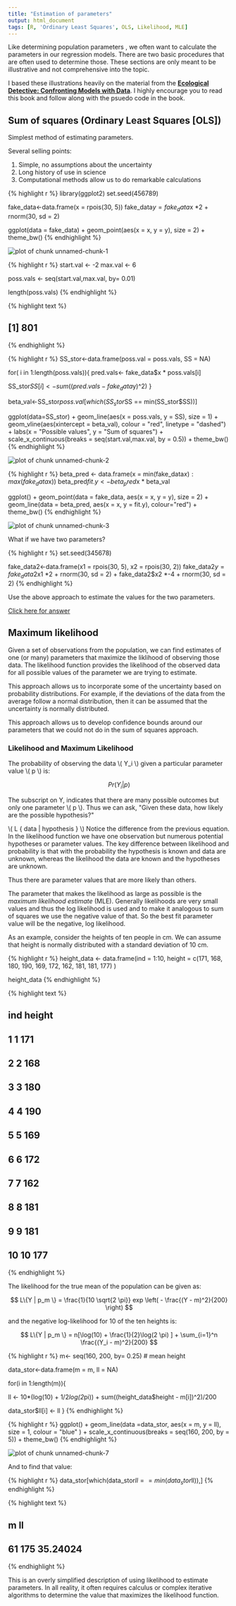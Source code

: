 ```yaml
---
title: "Estimation of parameters"
output: html_document
tags: [R, 'Ordinary Least Squares', OLS, Likelihood, MLE]
---
```





Like determining population parameters , we often want to calculate the parameters in our regression models.  There are two basic procedures that are often used to determine those.  These sections are only meant to be illustrative and not comprehensive into the topic.  

I based these illustrations heavily on the material from the [**Ecological Detective: Confronting Models with Data**](http://press.princeton.edu/titles/5987.html).  I highly encourage you to read this book and follow along with the psuedo code in the book.  

## Sum of squares (Ordinary Least Squares [OLS])

Simplest method of estimating parameters.  

Several selling points:

1. Simple, no assumptions about the uncertainty
2. Long history of use in science
3. Computational methods allow us to do remarkable calculations


{% highlight r %}
library(ggplot2)
set.seed(456789)

fake_data<-data.frame(x = rpois(30, 5))
fake_data$y = fake_data$x *2 + rnorm(30, sd = 2)

ggplot(data = fake_data) + 
  geom_point(aes(x = x, y = y), size = 2) +
  theme_bw()
{% endhighlight %}

![plot of chunk unnamed-chunk-1](/SNR_R_Group/figs/2016-10-07-REstimation2/unnamed-chunk-1-1.png)


{% highlight r %}
start.val <- -2
max.val <- 6

poss.vals <- seq(start.val,max.val, by= 0.01)

length(poss.vals)
{% endhighlight %}



{% highlight text %}
## [1] 801
{% endhighlight %}



{% highlight r %}
SS_stor<-data.frame(poss.val = poss.vals, SS = NA)

for( i in 1:length(poss.vals)){
  pred.vals<- fake_data$x * poss.vals[i]
  
  SS_stor$SS[i] <- sum((pred.vals - fake_data$y)^2)
}

beta_val<-SS_stor$poss.val[which(SS_stor$SS == min(SS_stor$SS))]

ggplot(data=SS_stor) +
  geom_line(aes(x = poss.vals, y = SS), size = 1) +
  geom_vline(aes(xintercept = beta_val), colour = "red", linetype = "dashed") +
  labs(x = "Possible values", y = "Sum of squares") +
  scale_x_continuous(breaks = seq(start.val,max.val, by = 0.5)) +
  theme_bw()
{% endhighlight %}

![plot of chunk unnamed-chunk-2](/SNR_R_Group/figs/2016-10-07-REstimation2/unnamed-chunk-2-1.png)


{% highlight r %}
beta_pred <- data.frame(x = min(fake_data$x):max(fake_data$x))
beta_pred$fit.y <- beta_pred$x * beta_val

ggplot() + 
  geom_point(data = fake_data, aes(x = x, y = y), size = 2) +
  geom_line(data = beta_pred, aes(x = x, y = fit.y), colour="red") +
  theme_bw()
{% endhighlight %}

![plot of chunk unnamed-chunk-3](/SNR_R_Group/figs/2016-10-07-REstimation2/unnamed-chunk-3-1.png)

What if we have two parameters?


{% highlight r %}
set.seed(345678)

fake_data2<-data.frame(x1 = rpois(30, 5), x2 = rpois(30, 2))
fake_data2$y = fake_data2$x1 *2 + rnorm(30, sd = 2) + fake_data2$x2 *-4 + rnorm(30, sd = 2)
{% endhighlight %}

Use the above approach to estimate the values for the two parameters.

[Click here for answer](https://chrischizinski.github.io/SNR_R_Group/answers/answer3.html)


## Maximum likelihood

Given a set of observations from the population, we can find estimates of one (or many) parameters that maximize the liklihood of observing those data.  The likelihood function provides the likelihood of the observed data for all possible values of the parameter we are trying to estimate. 

This approach allows us to incorporate some of the uncertainty based on probability distributions. For example, if the deviations of the data from the average follow a normal distribution, then it can be assumed that the uncertainty is normally distributed.  

This approach allows us to develop confidence bounds around our parameters that we could not do in the sum of squares approach.  

### Likelihood and Maximum Likelihood

The probability of observing the data \\( Y_i \\) given a particular parameter value \\( p \\) is:

$$ Pr(Y_i | p) $$

The subscript on Y, indicates that there are many possible outcomes but only one parameter \\( p \\). Thus we can ask, "Given these data, how likely are the possible hypothesis?"

\\( L \{ data | hypothesis \} \\)   Notice the difference from the previous equation.  In the likelihood function we have one observation but numerous potential hypotheses or parameter values. The key difference between likelihood and probability is that with the probability the hypothesis is known and data are unknown, whereas the likelihood the data are known and the hypotheses are unknown. 

Thus there are parameter values that are more likely than others.  

The parameter that makes the likelihood as large as possible is the *maximum likelihood estimate* (MLE).  Generally likelihoods are very small values and thus the log likelihood is used and to make it analogous to sum of squares we use the negative value of that.  So the best fit parameter value will be the negative, log likelihood.  

As an example, consider the heights of ten people in cm.  We can assume that height is normally distributed with a standard deviation of 10 cm.  


{% highlight r %}
height_data <- data.frame(ind = 1:10, height = c(171, 168, 180, 190, 169, 172, 162, 181, 181, 177) )

height_data
{% endhighlight %}



{% highlight text %}
##    ind height
## 1    1    171
## 2    2    168
## 3    3    180
## 4    4    190
## 5    5    169
## 6    6    172
## 7    7    162
## 8    8    181
## 9    9    181
## 10  10    177
{% endhighlight %}

The likelihood for the true mean of the population can be given as:

$$ L\{Y | p_m \} = \frac{1}{10 \sqrt{2 \pi}} exp \left( - \frac{(Y - m)^2}{200} \right) $$  

and the negative log-likelihood for 10 of the ten heights is:

$$ L\{Y | p_m \} = n[\log(10) + \frac{1}{2}\log(2 \pi) ] + \sum_{i=1}^n \frac{(Y_i - m)^2}{200} $$


{% highlight r %}
m<- seq(160, 200, by= 0.25) # mean height

data_stor<-data.frame(m = m, ll = NA)

for(i in 1:length(m)){
  
  ll <- 10*(log(10) + 1/2*log(2*pi)) + sum((height_data$height - m[i])^2)/200
  
  data_stor$ll[i] <- ll
  }
{% endhighlight %}



{% highlight r %}
ggplot() +
  geom_line(data =data_stor, aes(x = m, y = ll), size = 1, colour = "blue" ) +
  scale_x_continuous(breaks = seq(160, 200, by = 5)) +
  theme_bw()
{% endhighlight %}

![plot of chunk unnamed-chunk-7](/SNR_R_Group/figs/2016-10-07-REstimation2/unnamed-chunk-7-1.png)

And to find that value:


{% highlight r %}
data_stor[which(data_stor$ll == min(data_stor$ll)),]
{% endhighlight %}



{% highlight text %}
##      m       ll
## 61 175 35.24024
{% endhighlight %}

This is an overly simplified description of using likelihood to estimate parameters.  In all reality, it often requires calculus or complex iterative algorithms to determine the value  that maximizes the likelihood function. 

